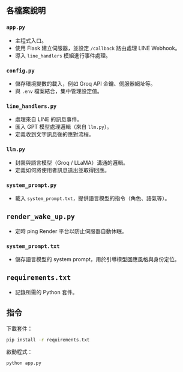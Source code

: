 ## 各檔案說明

### `app.py`
- 主程式入口。
- 使用 Flask 建立伺服器，並設定 `/callback` 路由處理 LINE Webhook。
- 導入 `line_handlers` 模組進行事件處理。

### `config.py`
- 儲存環境變數的載入，例如 Groq API 金鑰、伺服器網址等。
- 與 `.env` 檔案結合，集中管理設定值。

### `line_handlers.py`
- 處理來自 LINE 的訊息事件。
- 匯入 GPT 模型處理邏輯（來自 `llm.py`）。
- 定義收到文字訊息後的應對流程。

### `llm.py`
- 封裝與語言模型（Groq / LLaMA）溝通的邏輯。
- 定義如何將使用者訊息送出並取得回應。

### `system_prompt.py`
- 載入 `system_prompt.txt`，提供語言模型的指令（角色、語氣等）。

## `render_wake_up.py`
- 定時 ping Render 平台以防止伺服器自動休眠。

### `system_prompt.txt`
- 儲存語言模型的 system prompt，用於引導模型回應風格與身份定位。

## `requirements.txt`
- 記錄所需的 Python 套件。




## 指令

下載套件：
```bash
pip install -r requirements.txt
```
啟動程式：
```bash
python app.py
```
